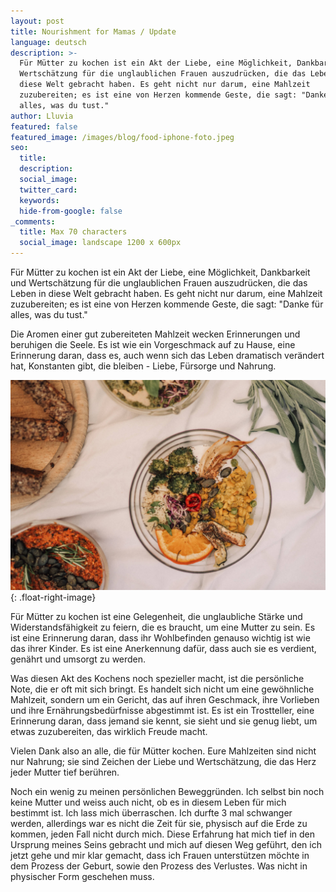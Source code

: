 ```yaml
---
layout: post
title: Nourishment for Mamas / Update
language: deutsch
description: >-
  Für Mütter zu kochen ist ein Akt der Liebe, eine Möglichkeit, Dankbarkeit und
  Wertschätzung für die unglaublichen Frauen auszudrücken, die das Leben in
  diese Welt gebracht haben. Es geht nicht nur darum, eine Mahlzeit
  zuzubereiten; es ist eine von Herzen kommende Geste, die sagt: "Danke für
  alles, was du tust."
author: Lluvia
featured: false
featured_image: /images/blog/food-iphone-foto.jpeg
seo:
  title:
  description:
  social_image:
  twitter_card:
  keywords:
  hide-from-google: false
_comments:
  title: Max 70 characters
  social_image: landscape 1200 x 600px
---
```

Für Mütter zu kochen ist ein Akt der Liebe, eine Möglichkeit, Dankbarkeit und Wertschätzung für die unglaublichen Frauen auszudrücken, die das Leben in diese Welt gebracht haben. Es geht nicht nur darum, eine Mahlzeit zuzubereiten; es ist eine von Herzen kommende Geste, die sagt: "Danke für alles, was du tust."

Die Aromen einer gut zubereiteten Mahlzeit wecken Erinnerungen und beruhigen die Seele. Es ist wie ein Vorgeschmack auf zu Hause, eine Erinnerung daran, dass es, auch wenn sich das Leben dramatisch verändert hat, Konstanten gibt, die bleiben - Liebe, Fürsorge und Nahrung.

![](/images/blog/blog-nourishment-for-mamas-inline.jpg){: .float-right-image}

Für Mütter zu kochen ist eine Gelegenheit, die unglaubliche Stärke und Widerstandsfähigkeit zu feiern, die es braucht, um eine Mutter zu sein. Es ist eine Erinnerung daran, dass ihr Wohlbefinden genauso wichtig ist wie das ihrer Kinder. Es ist eine Anerkennung dafür, dass auch sie es verdient, genährt und umsorgt zu werden.

Was diesen Akt des Kochens noch spezieller macht, ist die persönliche Note, die er oft mit sich bringt. Es handelt sich nicht um eine gewöhnliche Mahlzeit, sondern um ein Gericht, das auf ihren Geschmack, ihre Vorlieben und ihre Ernährungsbedürfnisse abgestimmt ist. Es ist ein Trostteller, eine Erinnerung daran, dass jemand sie kennt, sie sieht und sie genug liebt, um etwas zuzubereiten, das wirklich Freude macht.

Vielen Dank also an alle, die für Mütter kochen. Eure Mahlzeiten sind nicht nur Nahrung; sie sind Zeichen der Liebe und Wertschätzung, die das Herz jeder Mutter tief berühren.

Noch ein wenig zu meinen persönlichen Beweggründen. Ich selbst bin noch keine Mutter und weiss auch nicht, ob es in diesem Leben für mich bestimmt ist. Ich lass mich überraschen. Ich durfte 3 mal schwanger werden, allerdings war es nicht die Zeit für sie, physisch auf die Erde zu kommen, jeden Fall nicht durch mich. Diese Erfahrung hat mich tief in den Ursprung meines Seins gebracht und mich auf diesen Weg geführt, den ich jetzt gehe und mir klar gemacht, dass ich Frauen unterstützen möchte in dem Prozess der Geburt, sowie den Prozess des Verlustes. Was nicht in physischer Form geschehen muss.